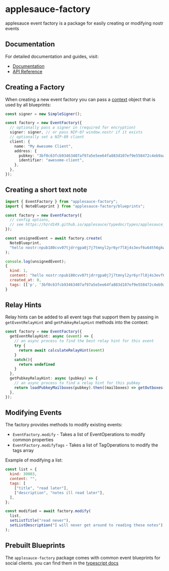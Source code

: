 # applesauce-factory

applesauce event factory is a package for easily creating or modifying nostr events

## Documentation

For detailed documentation and guides, visit:

- [Documentation](https://hzrd149.github.io/applesauce/overview/factory.html)
- [API Reference](https://hzrd149.github.io/applesauce/typedoc/)

## Creating a Factory

When creating a new event factory you can pass a [context](https://hzrd149.github.io/applesauce/typedoc/types/applesauce_factory.EventFactoryContext.html) object that is used by all blueprints:

```ts
const signer = new SimpleSigner();

const factory = new EventFactory({
  // optionally pass a signer in (required for encryption)
  signer: signer, // or pass NIP-07 window.nostr if it exists
  // optionally set a NIP-89 client
  client: {
    name: "My Awesome Client",
    address: {
      pubkey: "3bf0c63fcb93463407af97a5e5ee64fa883d107ef9e558472c4eb9aaaefa459d",
      identifier: "awesome-client",
    },
  },
});
```

## Creating a short text note

```js
import { EventFactory } from "applesauce-factory";
import { NoteBlueprint } from "applesauce-factory/blueprints";

const factory = new EventFactory({
  // config options,
  // see https://hzrd149.github.io/applesauce/typedoc/types/applesauce_factory.EventFactoryContext.html
});

const unsignedEvent = await factory.create(
  NoteBlueprint,
  "hello nostr:npub180cvv07tjdrrgpa0j7j7tmnyl2yr6yr7l8j4s3evf6u64th6gkwsyjh6w6 #introductions",
);

console.log(unsignedEvent);
{
  kind: 1,
  content: "hello nostr:npub180cvv07tjdrrgpa0j7j7tmnyl2yr6yr7l8j4s3evf6u64th6gkwsyjh6w6 #introductions",
  created_at: 0,
  tags: [['p', '3bf0c63fcb93463407af97a5e5ee64fa883d107ef9e558472c4eb9aaaefa459d'], ['t', 'introductions']]
}
```

## Relay Hints

Relay hints can be added to all event tags that support them by passing in `getEventRelayHint` and `getPubkeyRelayHint` methods into the context:

```ts
const factory = new EventFactory({
  getEventRelayHint: async (event) => {
    // an async process to find the best relay hint for this event
    try {
      return await calculateRelayHint(event)
    }
    catch(){
      return undefined
    }
  },
  getPubkeyRelayHint: async (pubkey) => {
    // an async process to find a relay hint for this pubkey
    return loadPubkeyMailboxes(pubkey).then((mailboxes) => getOutboxes(mailboxes)[0]);
  },
});
```

## Modifying Events

The factory provides methods to modify existing events:

- `EventFactory.modify` - Takes a list of EventOperations to modify common properties
- `EventFactory.modifyTags` - Takes a list of TagOperations to modify the tags array

Example of modifying a list:

```js
const list = {
  kind: 30003,
  content: "",
  tags: [
    ["title", "read later"],
    ["description", "notes ill read later"],
  ],
};

const modified = await factory.modify(
  list,
  setListTitle("read never"),
  setListDescription("I will never get around to reading these notes"),
);
```

## Prebuilt Blueprints

The `applesauce-factory` package comes with common event blueprints for social clients. you can find them in the [typescript docs](https://hzrd149.github.io/applesauce/typedoc/modules/applesauce_factory.Blueprints.html)
